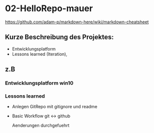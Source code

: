 # 02-HelloRepo-mauer

https://github.com/adam-p/markdown-here/wiki/markdown-cheatsheet

## Kurze Beschreibung des Projektes: 

- Entwicklungsplatform 
- Lessons learned (Iteration),

## z.B
### Entwicklungsplatform win10 

### Lessons learned 
- Anlegen GitRepo mit gitignore und readme
- Basic Workflow git <-> github 


     Aenderungen durchgefuehrt

  
